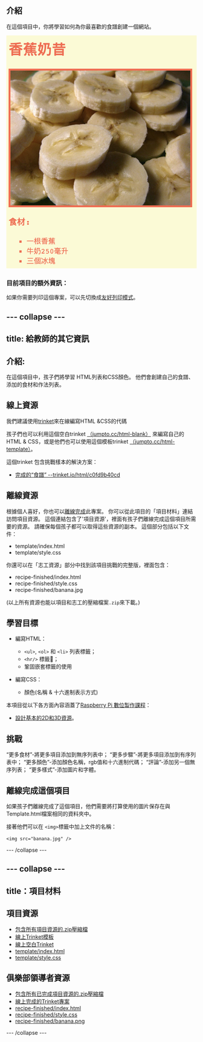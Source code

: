 ## 介紹

在這個項目中，你將學習如何為你最喜歡的食譜創建一個網站。

![截圖](images/recipe-final.png)

### 目前項目的額外資訊：

如果你需要列印這個專案，可以先切換成[友好列印模式](https://projects.raspberrypi.org/zh-TW/projects/recipe/print)。

--- collapse ---
---
title: 給教師的其它資訊
---
## 介紹:

在這個項目中，孩子們將學習 HTML列表和CSS顏色。 他們會創建自己的食譜、添加的食材和作法列表。

## 線上資源

我們建議使用[trinket](https://trinket.io/)來在線編寫HTML &CSS的代碼

孩子們也可以利用這個空白trinket [（jumpto.cc/html-blank）](http://jumpto.cc/html-blank) 來編寫自己的HTML & CSS，或是他們也可以使用這個模板trinket [（jumpto.cc/html-template）](http://jumpto.cc/html-template)。

這個trinket 包含挑戰樣本的解決方案：

+ [完成的“食譜” --trinket.io/html/c0fd9b40cd](https://trinket.io/html/c0fd9b40cd)

## 離線資源

根據個人喜好，你也可以[離線完成](https://www.codeclubprojects.org/en-GB/resources/webdev-working-offline/)此專案。 你可以從此項目的「項目材料」連結訪問項目資源。 這個連結包含了'項目資源'，裡面有孩子們離線完成這個項目所需要的資源。 請確保每個孩子都可以取得這些資源的副本。 這個部分包括以下文件：

+ template/index.html
+ template/style.css

你還可以在「志工資源」部分中找到該項目挑戰的完整版，裡面包含：

+ recipe-finished/index.html
+ recipe-finished/style.css
+ recipe-finished/banana.jpg

(以上所有資源也能以項目和志工的壓縮檔案`.zip`來下載。)

## 學習目標

+ 編寫HTML：
    
    + `<ul>`, `<ol>` 和 `<li>` 列表標籤；
    + `<hr/>` 標籤；
    + 鞏固嵌套標籤的使用

+ 編寫CSS：
    
    + 顏色(名稱 & 十六進制表示方式)

本項目從以下各方面內容涵蓋了[Raspberry Pi 數位製作課程](http://rpf.io/curriculum)：

+ [設計基本的2D和3D資源](https://www.raspberrypi.org/curriculum/design/creator)。

## 挑戰

“更多食材”-將更多項目添加到無序列表中； “更多步驟”-將更多項目添加到有序列表中； “更多顏色”-添加顏色名稱，rgb值和十六進制代碼； “評論”-添加另一個無序列表； “更多樣式”-添加圖片和字體。

## 離線完成這個項目

如果孩子們離線完成了這個項目，他們需要將打算使用的圖片保存在與Template.html檔案相同的資料夾中。

接著他們可以在 `<img>`標籤中加上文件的名稱：

    <img src="banana.jpg" />
    

--- /collapse ---

--- collapse ---
---
title：項目材料
---
## 項目資源

+ [包含所有項目資源的.zip壓縮檔](https://rpf.io/p/zh-TW/recipe-go)
+ [線上Trinket模板](http://jumpto.cc/trinket-template)
+ [線上空白Trinket](http://jumpto.cc/trinket-blank)
+ [template/index.html](resources/template-index.html)
+ [template/style.css](resources/template-style.css)

## 俱樂部領導者資源

+ [包含所有已完成項目資源的.zip壓縮檔](https://rpf.io/p/zh-TW/recipe-go)
+ [線上完成的Trinket專案](https://trinket.io/html/c0fd9b40cd)
+ [recipe-finished/index.html](resources/recipe-finished-index.html)
+ [recipe-finished/style.css](resources/recipe-finished-style.css)
+ [recipe-finished/banana.png](resources/recipe-finished-banana.png)

--- /collapse ---